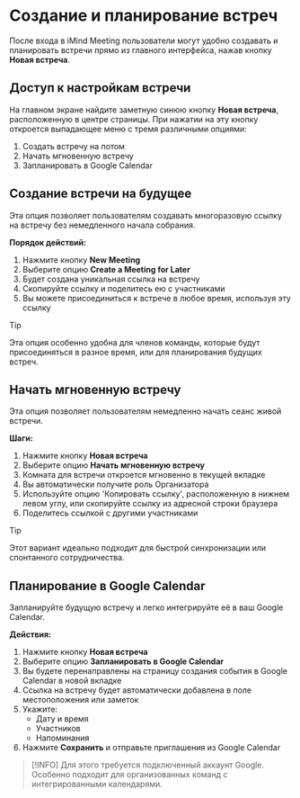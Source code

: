 # Создание и планирование встреч

После входа в iMind Meeting пользователи могут удобно создавать и планировать встречи прямо из главного интерфейса, нажав кнопку **Новая встреча**.

## Доступ к настройкам встречи

На главном экране найдите заметную синюю кнопку **Новая встреча**, расположенную в центре страницы. При нажатии на эту кнопку откроется выпадающее меню с тремя различными опциями:

1. Создать встречу на потом
2. Начать мгновенную встречу
3. Запланировать в Google Calendar

## Создание встречи на будущее

Эта опция позволяет пользователям создавать многоразовую ссылку на встречу без немедленного начала собрания.

**Порядок действий:**

1. Нажмите кнопку **New Meeting**
2. Выберите опцию **Create a Meeting for Later**
3. Будет создана уникальная ссылка на встречу
4. Скопируйте ссылку и поделитесь ею с участниками
5. Вы можете присоединиться к встрече в любое время, используя эту ссылку

> [!TIP]
> Эта опция особенно удобна для членов команды, которые будут присоединяться в разное время, или для планирования будущих встреч.

## Начать мгновенную встречу

Эта опция позволяет пользователям немедленно начать сеанс живой встречи.

**Шаги:**

1. Нажмите кнопку **Новая встреча**
2. Выберите опцию **Начать мгновенную встречу**
3. Комната для встречи откроется мгновенно в текущей вкладке
4. Вы автоматически получите роль Организатора
5. Используйте опцию 'Копировать ссылку', расположенную в нижнем левом углу, или скопируйте ссылку из адресной строки браузера
6. Поделитесь ссылкой с другими участниками

> [!TIP]
> Этот вариант идеально подходит для быстрой синхронизации или спонтанного сотрудничества.

## Планирование в Google Calendar

Запланируйте будущую встречу и легко интегрируйте её в ваш Google Calendar.

**Действия:**

1. Нажмите кнопку **Новая встреча**
2. Выберите опцию **Запланировать в Google Calendar**
3. Вы будете перенаправлены на страницу создания события в Google Calendar в новой вкладке
4. Ссылка на встречу будет автоматически добавлена в поле местоположения или заметок
5. Укажите:
   - Дату и время
   - Участников
   - Напоминания
6. Нажмите **Сохранить** и отправьте приглашения из Google Calendar

> [!INFO]
> Для этого требуется подключенный аккаунт Google. Особенно подходит для организованных команд с интегрированными календарями.